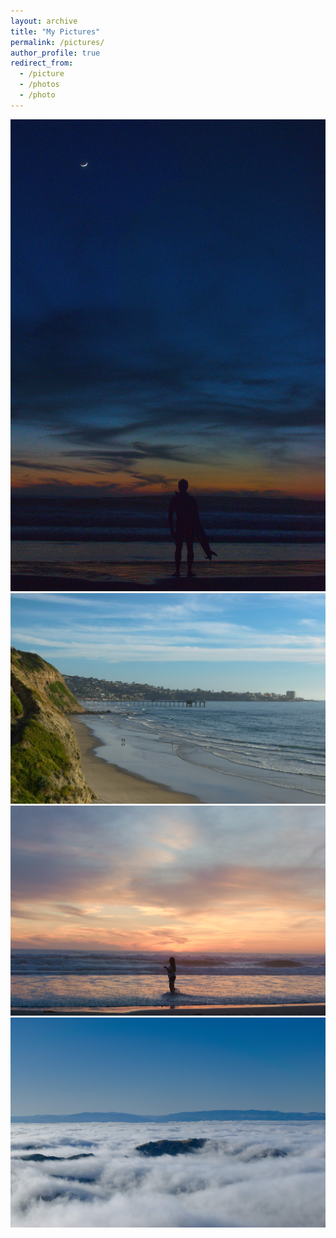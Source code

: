 ```yaml
---
layout: archive
title: "My Pictures"
permalink: /pictures/
author_profile: true
redirect_from:
  - /picture
  - /photos
  - /photo
---
```

<img src="/images/portfolio/black_beach_3.jpg">

<img src="/images/portfolio/black_beach_2.jpg">

<img src="/images/portfolio/black_beach_1.jpg">

<img src='/images/portfolio/mt_diablo.jpg'>
